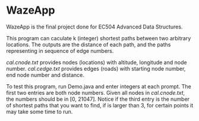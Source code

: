 # WazeApp

 WazeApp is the final project done for EC504 Advanced Data Structures.
 
This program can caculate k (integer) shortest paths between two arbitrary locations. The outputs are the distance of each path, and the paths representing in sequence of edge numbers.

*cal.cnode.txt* provides nodes (locations) with altitude, longitude and node number. *cal.cedge.txt* provides edges (roads) with starting node number, end node number and distance.

To test this program, run Demo.java and enter integers at each prompt. The first two entries are both node numbers. Given all nodes in *cal.cnode.txt*, the numbers should be in \[0, 21047]. Notice if the third entry is the number of shortest paths that you want to find, if is larger than 3, for certain points it may take some time to run.
